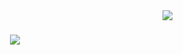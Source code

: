 <img align="right" src="https://visitor-badge.laobi.icu/badge?page_id=Lamyaa439.Basic-Python_Calculator-badge&left_text=My%20Page%20Visitors" />
<h1 align="center">
    <img src="https://readme-typing-svg.herokuapp.com/demo/?font=VT323&size=36&color=D21433&width=439&height=100&lines=Hello+There+%F0%9F%91%8B+..;I'm+Lamyaa+Alghiahab+%E2%9C%A8" />
</h1>



